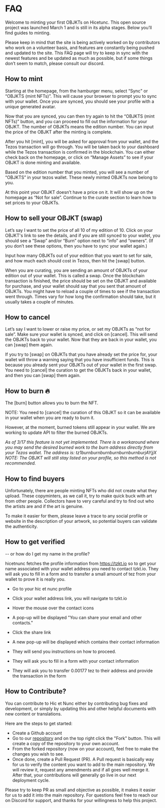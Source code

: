 # FAQ

Welcome to minting your first OBJKTs on Hicetunc. This open source project was launched March 1 and is still in its alpha stages. Below you’ll find guides to minting.

Please keep in mind that the site is being actively worked on by contributors who work on a volunteer basis, and features are constantly being pushed and updated to the site. This FAQ page will try to keep in sync with the newest features and be updated as much as possible, but if some things don’t seem to match, please consult our discord.

## How to mint

Starting at the homepage, from the hamburger menu, select “Sync" or “OBJKTS (mint NFTs)”. This will cause your browser to prompt you to sync with your wallet. Once you are synced, you should see your profile with a unique generated avatar.

Now that you are synced, you can then try again to hit the “OBJKTS (mint NFTs)” button, and you can proceed to fill out the information for your OBJKT. The number of OBJKTs means the edition number. You can input the price of the OBJKT after the minting is complete.

After you hit [mint], you will be asked for approval from your wallet, and the Tezos transaction will go through. You will be taken back to your dashboard while the Tezos transaction is confirmed in the blockchain. You can either check back on the homepage, or click on “Manage Assets” to see if your OBJKT is done minting and available.

Based on the edition number that you minted, you will see a number of “OBJKTS” in your tezos wallet. These newly minted OBJKTs now belong to you.

At this point your OBJKT doesn’t have a price on it. It will show up on the homepage as “Not for sale”. Continue to the curate section to learn how to set prices to your OBJKTs.

## How to sell your OBJKT (swap)

Let’s say I want to set the price of all 10 of my edition of 10. Click on your OBJKT's link to see the details, and if you are still synced to your wallet, you should see a “Swap” and/or “Burn” option next to “info” and “owners”. (If you don’t see these options, then you have to sync your wallet again.)

Input how many OBJKTs out of your edition that you want to set for sale, and how much each should cost in Tezos, then hit the [swap] button.

When you are curating, you are sending an amount of OBJKTs of your edition out of your wallet. This is called a swap. Once the blockchain transaction is finished, the price should be set on the OBJKT and available for purchase, and your wallet should say that you sent that amount of OBJKTs. You might have to reload a couple of times to see if the transaction went through. Times vary for how long the confirmation should take, but it usually takes a couple of minutes.

## How to cancel

Let’s say I want to lower or raise my price, or set my OBJKTs as “not for sale”. Make sure your wallet is synced, and click on [cancel]. This will send the OBJKTs back to your wallet. Now that they are back in your wallet, you can [swap] them again.

If you try to [swap] on OBJKTs that you have already set the price for, your wallet will throw a warning saying that you have insufficient funds. This is because you already sent your OBJKTs out of your wallet in the first swap. You need to [cancel] the curation to get the OBJKTs back in your wallet, and then you can [swap] them again.

## How to burn :fire:

The [burn] button allows you to burn the NFT.

NOTE: You need to [cancel] the curation of this OBJKT so it can be available in your wallet when you are ready to burn it.

However, at the moment, burned tokens still appear in your wallet. We are working to update API to filter the burned OBJKTs.

*As of 3/17 this feature is not yet implemented.*
*There is a workaround where you may send the desired burned work to the burn address directly from your Tezos wallet.
The address is: tz1burnburnburnburnburnburnburjAYjjX
_NOTE:_ The OBJKT will still stay listed on your profile, so this method is not recommended.*

## How to find buyers

Unfortunately, there are people minting NFTs who did not create what they upload. These copyminters, as we call it, try to make quick buck with art from other people. Collectors have to very careful and try to find out who the artists are and if the art is genuine. 

To make it easier for them, please leave a trace to any social profile or website in the description of your artwork, so potential buyers can validate the authenticity. 

## How to get verified
-- or how do I get my name in the profile?

hicetnunc fetches the profile information from https://tzkt.io so to get your name associated with your wallet address you need to contact tzkt.io. They will ask you to fill in a form and to transfer a small amount of tez from your wallet to prove it is really you.

* Go to your hic et nunc profile
* Click your wallet address link, you will navigate to tzkt.io
* Hover the mouse over the contact icons
* A pop-up will be displayed "You can share your email and other contacts."
* Click the share link
* A new pop-up will be displayed which contains their contact information
* They will send you instructions on how to proceed.

* They will ask you to fill in a form with your contact information
* They will ask you to transfer 0.00177 tez to their address and provide the transaction in the form

## How to Contribute?
You can contribute to Hic et Nunc either by contributing bug fixes and development, or simply by updating this and other helpful documents with new content or translations.

Here are the steps to get started:

* Create a Github account
* Go to our [repository](https://github.com/hicetnunc2000/hicetnunc) and on the top right click the "Fork" button. This will create a copy of the repository to your own account.
* From the forked repository (now on your account), feel free to make the changes you wish to see.
* Once done, create a Pull Request (PR). A Pull request is basically way for us to verify the content you want to add to the main repository. We will review it, request any amendments and if all goes well merge it. After that, your contributions will generally go live in our next deployment cycle.

Please try to keep PR as small and objective as possible, it makes it easier for us to add it into the main repository. For questions feel free to reach our on Discord for  support, and thanks for your willingness to help this project.

